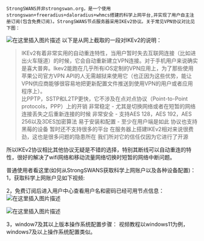 	StrongSWANS并非strongswan.org，是一个使用strongswan+freeradius+daloradius+whmcs搭建的科学上网平台,并实现了用户自主注册订阅(包含免费订阅)。StrongSWANS节点服务器采用IKEv2协议。关于常见VPN协议对比见下图：
![在这里插入图片描述](https://img-blog.csdnimg.cn/efdcd717da0848eab5b2401bd71ea89e.png?x-oss-process=image/watermark,type_ZHJvaWRzYW5zZmFsbGJhY2s,shadow_50,text_Q1NETiBA5YiY5by66KW_5ZOl5ZOl,size_20,color_FFFFFF,t_70,g_se,x_16#pic_center)
以下是从网上截取的一段对IKEv2的说明：



> IKEv2有着非常实用的自动重连特性，当用户暂时失去互联网连接（比如进出火车隧道）的时候，它会自动重新建立VPN连接。对于手机用户来说确实是喜大普奔。Ikev2能跑在几乎所有iOS定制的VPN应用上，为了那些使用苹果公司官方VPN
> API的人无需越狱来使用它（也正因为这些优势，能让VPN供应商能够很容易地把更新配置文件推送到使用VPN的用户或者应用程序上）。   
> 比PPTP，SSTP和L2TP更快，它不涉及在点对点协议（Point-to-Point protocols，PPP）上的开销 非常稳定 -
> 尤其是切换网络或者在短暂的网络连接丢失之后重新连接的时候 非常安全 - 支持AES 128，AES 192，AES
> 256以及3DES加密算法 易于安装和配置 - 至少在用户端是如此 协议也支持黑莓的设备 暂时还不支持很多的平台
> 在服务器上搭建IKEv2相对来说很费劲，这也是很多问题的隐患所在 我们所对它的信任仅因为它进行了开源

所以IKEv2协议相比其他协议无疑是不错的选择，特别其断线可以自动重连的特性，很好的解决了wifi网络和移动流量网络切换时短暂的网络中断问题。

普通使用者看这里(如何从StrongSWANS获取科学上网账户以及各种设备配置)：
1，获取科学上网账户见如下视频:

2，免费订阅后进入用户中心查看用户名和密码已经可用节点信息：
![在这里插入图片描述](https://img-blog.csdnimg.cn/220cff97e8244375b9cdbbf5ddb84240.png?x-oss-process=image/watermark,type_ZHJvaWRzYW5zZmFsbGJhY2s,shadow_50,text_Q1NETiBA5YiY5by66KW_5ZOl5ZOl,size_20,color_FFFFFF,t_70,g_se,x_16#pic_center)

![在这里插入图片描述](https://img-blog.csdnimg.cn/f045dd40f05b4b32b08e50b31d5023ee.png?x-oss-process=image/watermark,type_ZHJvaWRzYW5zZmFsbGJhY2s,shadow_50,text_Q1NETiBA5YiY5by66KW_5ZOl5ZOl,size_20,color_FFFFFF,t_70,g_se,x_16#pic_center)

3，window7及其以上版本操作系统配置步骤：
视频教程以windows11为例，windows7及以上操作系统配置类似。



